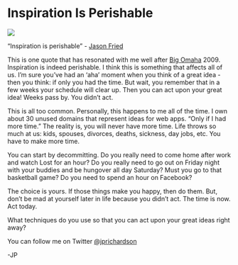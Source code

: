 <!--
id: 401185647
link: http://loudjet.com/a/inspiration-perishable
slug: inspiration-perishable
date: Sat Feb 20 2010 15:44:00 GMT-0600 (CST)
publish: 2010-02-020
tags: 
-->


Inspiration Is Perishable
=========================

![](http://media.tumblr.com/tumblr_ky5tk8Y0yP1qzbc4f.jpg)

“Inspiration is perishable” - [Jason
Fried](http://twitter.com/jasonfried)

This is one quote that has resonated with me well after [Big
Omaha](http://blog.reflect7.com/2009/05/16/big-omaha-recap/) 2009.
Inspiration is indeed perishable. I think this is something that affects
all of us. I’m sure you’ve had an ‘aha’ moment when you think of a great
idea - then you think: if only you had the time. But wait, you remember
that in a few weeks your schedule will clear up. Then you can act upon
your great idea! Weeks pass by. You didn’t act.

This is all too common. Personally, this happens to me all of the time.
I own about 30 unused domains that represent ideas for web apps. “Only
if I had more time.” The reality is, you will never have more time. Life
throws so much at us: kids, spouses, divorces, deaths, sickness, day
jobs, etc. You have to make more time.

You can start by decommitting. Do you really need to come home after
work and watch Lost for an hour? Do you really need to go out on Friday
night with your buddies and be hungover all day Saturday? Must you go to
that basketball game? Do you need to spend an hour on Facebook?

The choice is yours. If those things make you happy, then do them. But,
don’t be mad at yourself later in life because you didn’t act. The time
is now. Act today.

What techniques do you use so that you can act upon your great ideas
right away?

You can follow me on
Twitter [@jprichardson](http://twitter.com/jprichardson)

-JP

